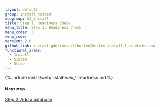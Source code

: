 ```yaml
---
layout: default
group: install_hosted
subgroup: 03_install
title: Step 1. Readiness check
menu_title: Step 1. Readiness check
menu_order: 3
menu_node:
version: 2.0
github_link: install-gde/install/hosted/hosted_install_1_readiness.md
functional_areas:
  - Install
  - System
  - Setup
---
```


{% include install/web/install-web_1-readiness.md %}

#### Next step
<a href="{{page.baseurl}}install-gde/install/hosted/hosted_install_2_db.html">Step 2. Add a database</a>

